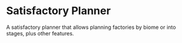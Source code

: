 # Satisfactory Planner

A satisfactory planner that allows planning factories by biome or into stages, plus other features.
